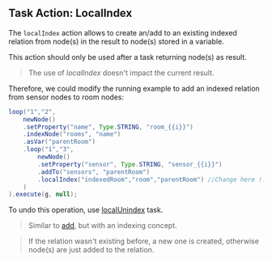 ## Task Action: LocalIndex

The `localIndex` action allows to create an/add to an existing indexed relation from node(s) in the result to node(s) stored in a variable.

This action should only be used after a task returning node(s) as result.

> The use of *localIndex* doesn't impact the current result.

Therefore, we could modify the running example to add an indexed relation from sensor nodes to room nodes:

``` java
loop("1","2",
	newNode()
	.setProperty("name", Type.STRING, "room_{{i}}")
	.indexNode("rooms", "name")
	.asVar("parentRoom")
	.loop("1","3",
		newNode()
		.setProperty("sensor", Type.STRING, "sensor_{{i}}")
		.addTo("sensors", "parentRoom")
		.localIndex("indexedRoom","room","parentRoom") //Change here !!!
	)
).execute(g, null);
```

To undo this operation, use [localUnindex](localUnindex.md) task.

> Similar to [add](add.md), but with an indexing concept.

> If the relation wasn't existing before, a new one is created, otherwise node(s) are just added to the relation.